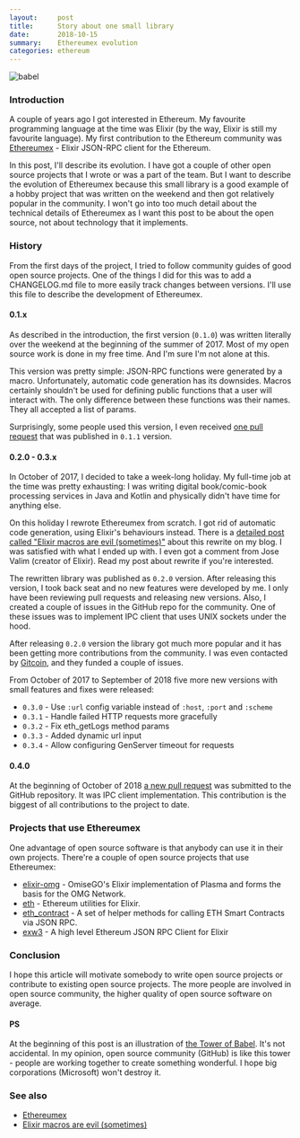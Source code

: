 ```yaml
---
layout:     post
title:      Story about one small library
date:       2018-10-15
summary:    Ethereumex evolution
categories: ethereum
---
```


![babel](https://i.imgur.com/0lgyBVW.jpg)

### Introduction

A couple of years ago I got interested in Ethereum. My favourite programming language at the time was Elixir (by the way, Elixir is still my favourite language). My first contribution to the Ethereum community was [Ethereumex](https://github.com/exthereum/ethereumex) - Elixir JSON-RPC client for the Ethereum.

In this post, I'll describe its evolution. I have got a couple of other open source projects that I wrote or was a part of the team. But I want to describe the evolution of Ethereumex because this small library is a good example of a hobby project that was written on the weekend and then got relatively popular in the community. I won't go into too much detail about the technical details of Ethereumex as I want this post to be about the open source, not about technology that it implements.

### History

From the first days of the project, I tried to follow community guides of good open source projects. One of the things I did for this was to add a CHANGELOG.md file to more easily track changes between versions. I'll use this file to describe the development of Ethereumex.

#### 0.1.x

As described in the introduction, the first version (`0.1.0`) was written literally over the weekend at the beginning of the summer of 2017. Most of my open source work is done in my free time. And I'm sure I'm not alone at this.

This version was pretty simple: JSON-RPC functions were generated by a macro. Unfortunately, automatic code generation has its downsides. Macros certainly shouldn't be used for defining public functions that a user will interact with. The only difference between these functions was their names. They all accepted a list of params.

Surprisingly, some people used this version, I even received [one pull request](https://github.com/exthereum/ethereumex/pull/2) that was published in `0.1.1` version.

#### 0.2.0 - 0.3.x

In October of 2017, I decided to take a week-long holiday. My full-time job at the time was pretty exhausting: I was writing digital book/comic-book processing services in Java and Kotlin and physically didn't have time for anything else.

On this holiday I rewrote Ethereumex from scratch. I got rid of automatic code generation, using Elixir's behaviours instead. There is a [detailed post called "Elixir macros are evil (sometimes)"](https://www.badykov.com/elixir/2017/10/18/macros-are-evil/) about this rewrite on my blog. I was satisfied with what I ended up with. I even got a comment from Jose Valim (creator of Elixir). Read my post about rewrite if you're interested.

The rewritten library was published as `0.2.0` version. After releasing this version, I took back seat and no new features were developed by me. I only have been reviewing pull requests and releasing new versions. Also, I created a couple of issues in the GitHub repo for the community. One of these issues was to implement IPC client that uses UNIX sockets under the hood.

After releasing `0.2.0` version the library got much more popular and it has been getting more contributions from the community.  I was even contacted by [Gitcoin](https://gitcoin.co/), and they funded a couple of issues.

From October of 2017 to September of 2018 five more new versions with small features and fixes were released:

- `0.3.0` - Use `:url` config variable instead of `:host`, `:port` and `:scheme`
- `0.3.1` - Handle failed HTTP requests more gracefully
- `0.3.2` - Fix eth_getLogs method params
- `0.3.3` - Added dynamic url input
- `0.3.4` - Allow configuring GenServer timeout for requests

#### 0.4.0

At the beginning of October of 2018 [a new pull request](https://github.com/exthereum/ethereumex/pull/40) was submitted to the GitHub repository. It was IPC client implementation. This contribution is the biggest of all contributions to the project to date.

### Projects that use Ethereumex

One advantage of open source software is that anybody can use it in their own projects. There're a couple of open source projects that use Ethereumex:

- [elixir-omg](https://github.com/omisego/elixir-omg) - OmiseGO's Elixir implementation of Plasma and forms the basis for the OMG Network.
- [eth](https://hex.pm/packages/eth) - Ethereum utilities for Elixir.
- [eth_contract](https://hex.pm/packages/eth_contract) - A set of helper methods for calling ETH Smart Contracts via JSON RPC.
- [exw3](https://hex.pm/packages/exw3) - A high level Ethereum JSON RPC Client for Elixir

### Conclusion

I hope this article will motivate somebody to write open source projects or contribute to existing open source projects. The more people are involved in open source community, the higher quality of open source software on average.

#### PS

At the beginning of this post is an illustration of [the Tower of Babel](https://en.wikipedia.org/wiki/Tower_of_Babel). It's not accidental. In my opinion, open source community (GitHub) is like this tower - people are working together to create something wonderful. I hope big corporations (Microsoft) won't destroy it.

### See also

- [Ethereumex](https://github.com/exthereum/ethereumex)
- [Elixir macros are evil (sometimes)](https://www.badykov.com/elixir/2017/10/18/macros-are-evil/)